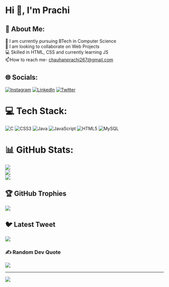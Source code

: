 <h1 text-align="center">Hi 👋, I'm Prachi </h1>


## 💫 About Me:
🔭 I am currently pursuing BTech in Computer Science<br>👯 I am looking to collaborate on Web Projects<br>💻 Skilled in HTML, CSS and currently learning JS <br>📫How to reach me- chauhanprachi267@gmail.com


## 🌐 Socials:
[![Instagram](https://img.shields.io/badge/Instagram-%23E4405F.svg?logo=Instagram&logoColor=white)](https://instagram.com/chauhan_prachi23) [![LinkedIn](https://img.shields.io/badge/LinkedIn-%230077B5.svg?logo=linkedin&logoColor=white)](https://linkedin.com/in/https://www.linkedin.com/in/prachi-chauhan-13bb44265/) [![Twitter](https://img.shields.io/badge/Twitter-%231DA1F2.svg?logo=Twitter&logoColor=white)](https://twitter.com/@PrachiChau49325) 

# 💻 Tech Stack:
![C](https://img.shields.io/badge/c-%2300599C.svg?style=for-the-badge&logo=c&logoColor=white) ![CSS3](https://img.shields.io/badge/css3-%231572B6.svg?style=for-the-badge&logo=css3&logoColor=white) ![Java](https://img.shields.io/badge/java-%23ED8B00.svg?style=for-the-badge&logo=java&logoColor=white) ![JavaScript](https://img.shields.io/badge/javascript-%23323330.svg?style=for-the-badge&logo=javascript&logoColor=%23F7DF1E) ![HTML5](https://img.shields.io/badge/html5-%23E34F26.svg?style=for-the-badge&logo=html5&logoColor=white) ![MySQL](https://img.shields.io/badge/mysql-%2300f.svg?style=for-the-badge&logo=mysql&logoColor=white)
# 📊 GitHub Stats:
![](https://github-readme-stats.vercel.app/api?username=PrachiChauhan23&theme=dark&hide_border=false&include_all_commits=false&count_private=false)<br/>
![](https://github-readme-streak-stats.herokuapp.com/?user=PrachiChauhan23&theme=dark&hide_border=false)<br/>
![](https://github-readme-stats.vercel.app/api/top-langs/?username=PrachiChauhan23&theme=dark&hide_border=false&include_all_commits=false&count_private=false&layout=compact)

## 🏆 GitHub Trophies
![](https://github-profile-trophy.vercel.app/?username=PrachiChauhan23&theme=radical&no-frame=false&no-bg=true&margin-w=4)

## 🐦 Latest Tweet
[![](https://gtce.itsvg.in/api?username=@PrachiChau49325)](https://github.com/VishwaGauravIn/github-twitter-card-embed)

### ✍️ Random Dev Quote
![](https://quotes-github-readme.vercel.app/api?type=horizontal&theme=radical)

---
[![](https://visitcount.itsvg.in/api?id=PrachiChauhan23&icon=0&color=0)](https://visitcount.itsvg.in)

<!-- Proudly created with GPRM ( https://gprm.itsvg.in ) -->
